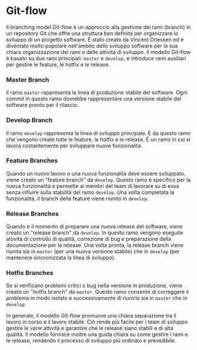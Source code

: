 # Git-flow

Il branching model Git-flow è un approccio alla gestione dei rami (branch) in un repository Git che offre una struttura ben definita per organizzare lo sviluppo di un progetto software. È stato creato da Vincent Driessen ed è diventato molto popolare nell'ambito dello sviluppo software per la sua chiara organizzazione dei rami e delle attività di sviluppo. Il modello Git-flow è basato su due rami principali: `master` e `develop`, e introduce rami ausiliari per gestire le feature, le hotfix e le release.

### Master Branch
Il ramo `master` rappresenta la linea di produzione stabile del software. Ogni commit in questo ramo dovrebbe rappresentare una versione stabile del software pronto per il rilascio.

### Develop Branch
Il ramo `develop` rappresenta la linea di sviluppo principale. È da questo ramo che vengono create tutte le feature, le hotfix e le release. È un ramo in cui si lavora costantemente per sviluppare nuove funzionalità.

### Feature Branches
Quando un nuovo lavoro o una nuova funzionalità deve essere sviluppato, viene creato un "feature branch" da `develop`. Questo ramo è specifico per la nuova funzionalità e permette ai membri del team di lavorare su di essa senza influire sulla stabilità del ramo `develop`. Una volta completata la funzionalità, il branch della feature viene riunito in `develop`.

### Release Branches
Quando è il momento di preparare una nuova release del software, viene creato un "release branch" da `develop`. In questo ramo vengono eseguite attività di controllo di qualità, correzione di bug e preparazione della documentazione per la release. Una volta pronta, la release branch viene riunita sia in `master` (per una nuova versione stabile) che in `develop` (per mantenere sincronizzata la linea di sviluppo).

### Hotfix Branches
Se si verificano problemi critici o bug nella versione in produzione, viene creato un "hotfix branch" da `master`. Questo ramo consente di correggere il problema in modo isolato e successivamente di riunirlo sia in `master` che in `develop`.

In generale, il modello Git-flow promuove una chiara separazione tra il lavoro in corso e il lavoro stabile. Ciò rende più facile per i team di sviluppo gestire le varie attività e garantire che le release siano stabili e di alta qualità. Il modello fornisce inoltre una guida chiara su come gestire i rami e le release, rendendo il processo di sviluppo più ordinato e prevedibile.

